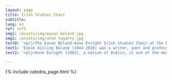 ```yaml
---
layout: page
title: Irish Studies Chair
subtitle:
lang: en
ref: ref5
img1: /assets/img/eavan boland.jpg
img2: /assets/img/anne fogarty.jpg
text0: '<prj>The Eavan Boland-Anne Enright Irish Studies Chair at the National Autonomous University of Mexico (UNAM) focuses on consolidating and promoting academic and cultural exchanges between Ireland and Mexico. Featuring poet Eavan Boland and novelist Anne Enright as emblematic cultural figures, the Chair has been established as a space that fosters conversations, academic discussions, and critical analyses on the study, promotion, and dissemination of Ireland’s outstanding contributions to both literature and art.<br><br> UNAM’s School of Philosophy and Literature and the Embassy of Ireland in Mexico are the main institutions that foster and encourage the Chair’s endeavours. The Eavan Boland-Anne Enright Irish Studies Chair is indebted to the Eavan Boland Estate, as well as to author Anne Enright, for accepting to partake in this project.'
text1: 'Eavan Aisling Boland (1944-2020) was a writer, poet and professor from Dublin. Her work, particularly her poetry, is concerned with identity and Irish history; in addition, her writing places emphasis upon topics such as womanhood, the idea of nation, and poetic creation itself. Amongst her most important books are <i>New Territory</i> (1967), <i>Night Feed</i> (1982), <i>In a Time of Violence</i> (1994), <i>The Making of a Poem: A Norton Anthology of Poetic Forms </i>(with Mark Strand, 2000), <i>Against Love Poetry</i> (2001) and <i>A Journey with Two Maps: Becoming a Woman Poet</i> (2011). In 2016, Boland was appointed member of the American Academy of Arts and Sciences. The following year she was honoured by the Bord Gáis Energy Irish Book Awards for her vast trajectory. Eavan Bolan is, without a doubt, one of the most important poetic and literary figures of our times.<br><br> “This time – and this you did not ordain –<br> I am changing the story”.<br></prj><prr>From “Formal Feeling,” by Eavan Boland</prr>'
text2: '<plj>Anne Enright (1962), a native of Dublin, is one of the most salient writers in Ireland’s contemporary literary scene. Her work as a novelist, storyteller, and essayist is characterised by the use of a calibrated, precise prose, by her ability to develop her characters’ psychology in depth, and by her relentless sense of irony. She is interested in a wide range of themes—the situation of women in Irish society; the contradictory, and oftentimes oppressive, dynamics of power within family relationships, as well as memory and the challenges that come with the written representation of the past, among many others.<br><br> Enright has authored seven novels, three collections of short stories, and a collection of essays. Throughout her career she has received numerous accolades, and has been a fellow of the Royal Society of Literature since 2010. In 1995, her first novel, <i>The Wig my Father Wore</i>, was shortlisted for the Irish Times/Aer Lingus Irish Literature Prize. <i>What Are You Like?, </i>published in 2000, received the Encore Award and was shortlisted for the Whitbread Novel Award. In 2007, Enright published her fourth novel, <i>The Gathering</i>, which was awarded the Man Booker Prize. <i>The Green Road</i>, Enright’s sixth novel,<i> </i>was named Irish Novel of the Year in 2015. In February 2020, the author published <i>Actress</i>, her most recent novel.<br><br> “Sometimes, in second-hand clothes shops, I look for objects like these, thinking that if I could hold the hat in my hands, if I could stretch it and smell it, then I would know which was which and who was who out of Kitty, and Liam, and me”.<br> <plj><plr>From <i>The Gathering</i> (2007), by Anne Enright</plr><br><br><plj>“<i>The Lady of the Eglantine</i> is a musical comedy, the kind that is costumed in pastel colours, with soldiers and ladies in summer crinolines. The plot is a happy reworking of the Bible story of Judith and Holofernes. In this version, instead of kissing the enemy (played by my grandfather) and then decapitating him, Judith kisses the handsome invader and lets the dagger drop. She has fallen in love. He has fallen in love. This is surely an altogether better way to end a war. I don’t know what they do with the dagger in the end, perhaps they hang it over the marriage bed”.<br></plj><plr>From <i>Actress</i> (2020), by Anne Enright</plr>'

---
```


{% include catedra_page.html %}
